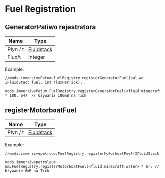 # Fuel Registration

## GeneratorPaliwo rejestratora

| Name     | Type                                        |
| -------- | ------------------------------------------- |
| Płyn / t | [Fluidstack](/Vanilla/Liquids/IFluidStack/) |
| Flux/t   | Integer                                     |

Example:
```ZenScript
//mods.immersivePetum.FuelRegistry.registerGeneratorFuel(paliwo IFluidStack fuel, int fluxPerTick);

mods.immersivePetum.FuelRegistry.registerGeneratorFuel(<fluid:minecraft:water> * 180, 64); // Używanie 180mB na Tick
```

## registerMotorboatFuel

| Name     | Type                                        |
| -------- | ------------------------------------------- |
| Płyn / t | [Fluidstack](/Vanilla/Liquids/IFluidStack/) |

Example:
```ZenScript
//mods.immersivepetroum.FuelRegistry.registerMotorboatFuel(IFluidStack);

mods.immersivepetroleum um.FuelRegistry.registerMotorboatFuel(<fluid:minecraft:water> * 6); // Używanie 6mB na Tick
```
